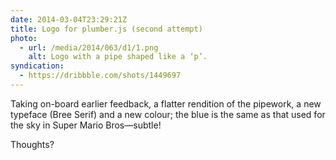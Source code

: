 ```yaml
---
date: 2014-03-04T23:29:21Z
title: Logo for plumber.js (second attempt)
photo:
  - url: /media/2014/063/d1/1.png
    alt: Logo with a pipe shaped like a ‘p’.
syndication:
  - https://dribbble.com/shots/1449697
---
```


Taking on-board earlier feedback, a flatter rendition of the pipework, a new typeface (Bree Serif) and a new colour; the blue is the same as that used for the sky in Super Mario Bros—subtle!

Thoughts?
